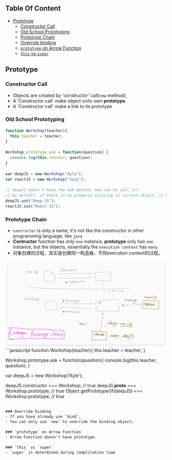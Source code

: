 <!-- START doctoc generated TOC please keep comment here to allow auto update -->
<!-- DON'T EDIT THIS SECTION, INSTEAD RE-RUN doctoc TO UPDATE -->
## Table Of Content

- [Prototype](#prototype)
  - [Constructor Call](#constructor-call)
  - [Old School Prototyping](#old-school-prototyping)
  - [Prototype Chain](#prototype-chain)
  - [Override binding](#override-binding)
  - [`prototype` on Arrow Function](#prototype-on-arrow-function)
  - [`this` vs `super`](#this-vs-super)

<!-- END doctoc generated TOC please keep comment here to allow auto update -->

## Prototype
### Constructor Call
- Objects are created by 'constructor' call(`new` method);
- A 'Constructor call' make object onits own **prototype**
- A 'Constructor call' make a link to its prototype
 
### Old School Prototyping
```javascript
function Workshop(teacher){
  this.teacher = teacher;
}

Workshop.prototype.ask = function(question) {
  console.log(this.teacher, question);
}

var deepJS = new Workshop("Kyle");
var reactJS = new Workshop("Suzy");

// deepJS doesn't have the ask method, how can he call it?
// by default, if there is no property existing in current object, it will go up
deepJS.ask("Deep JS");
reactJS.ask("React JS"); 
```
### Prototype Chain
- `contructor` is only a name, it's not like the constructor in other programming language, like `java`
- **Contructor** function has only `one` instance, **prototype** only has `one` instance, but the objects, essentially the `execution context` has `many`.
- 对象创建的过程，其实是创建同一构造器，不同execution context的过程。
<div style="text-align:center; margin:auto"><img src="img/2019-11-24-01-39-47.png"></div> 
```javascript
function Workshop(teacher){
  this.teacher = teacher;
}

Workshop.prototype.ask = function(question){
  console.log(this.teacher, question);
}

var deepJS = new Workshop('Kyle');

deepJS.constructor === Workshop; // true
deepJS.__proto__ === Workshop.prototype; // true
Object.getPrototypeOf(deepJS) === Workshop.prototype; // true
```

### Override binding
- If you have already use `bind`,
- You can only use `new` to override the binding object;

### `prototype` on Arrow Function
- Arrow Function doesn't have prototype.

### `this` vs `super`
- `super` is determined during complilation time

